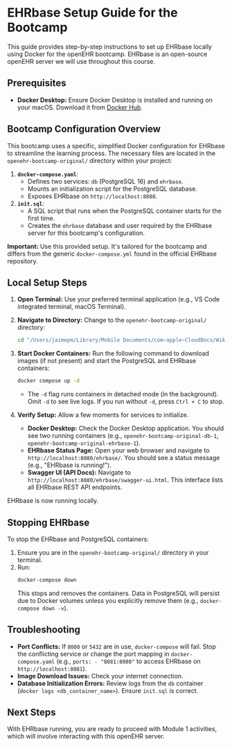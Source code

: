 # EHRbase Setup Guide for the Bootcamp

This guide provides step-by-step instructions to set up EHRbase locally using Docker for the openEHR bootcamp. EHRbase is an open-source openEHR server we will use throughout this course.

## Prerequisites

*   **Docker Desktop:** Ensure Docker Desktop is installed and running on your macOS. Download it from [Docker Hub](https://www.docker.com/products/docker-desktop/).

## Bootcamp Configuration Overview

This bootcamp uses a specific, simplified Docker configuration for EHRbase to streamline the learning process. The necessary files are located in the `openehr-bootcamp-original/` directory within your project:

1.  **`docker-compose.yaml`**:
    *   Defines two services: `db` (PostgreSQL 16) and `ehrbase`.
    *   Mounts an initialization script for the PostgreSQL database.
    *   Exposes EHRbase on `http://localhost:8080`.
2.  **`init.sql`**:
    *   A SQL script that runs when the PostgreSQL container starts for the first time.
    *   Creates the `ehrbase` database and user required by the EHRbase server for this bootcamp's configuration.

**Important:** Use this provided setup. It's tailored for the bootcamp and differs from the generic `docker-compose.yml` found in the official EHRbase repository.

## Local Setup Steps

1.  **Open Terminal:**
    Use your preferred terminal application (e.g., VS Code integrated terminal, macOS Terminal).

2.  **Navigate to Directory:**
    Change to the `openehr-bootcamp-original/` directory:
    ```zsh
    cd "/Users/jaimepm/Library/Mobile Documents/com~apple~CloudDocs/Wiki/Data Science 🐍 /Learning Data Science/OpenEHR/openehr-bootcamp-original"
    ```

3.  **Start Docker Containers:**
    Run the following command to download images (if not present) and start the PostgreSQL and EHRbase containers:
    ```zsh
    docker compose up -d
    ```
    *   The `-d` flag runs containers in detached mode (in the background). Omit `-d` to see live logs. If you run without `-d`, press `Ctrl + C` to stop.

4.  **Verify Setup:**
    Allow a few moments for services to initialize.
    *   **Docker Desktop:** Check the Docker Desktop application. You should see two running containers (e.g., `openehr-bootcamp-original-db-1`, `openehr-bootcamp-original-ehrbase-1`).
    *   **EHRbase Status Page:** Open your web browser and navigate to `http://localhost:8080/ehrbase/`. You should see a status message (e.g., "EHRbase is running!").
    *   **Swagger UI (API Docs):** Navigate to `http://localhost:8080/ehrbase/swagger-ui.html`. This interface lists all EHRbase REST API endpoints.

EHRbase is now running locally.

## Stopping EHRbase

To stop the EHRbase and PostgreSQL containers:

1.  Ensure you are in the `openehr-bootcamp-original/` directory in your terminal.
2.  Run:
    ```zsh
    docker-compose down
    ```
    This stops and removes the containers. Data in PostgreSQL will persist due to Docker volumes unless you explicitly remove them (e.g., `docker-compose down -v`).

## Troubleshooting

*   **Port Conflicts:** If `8080` or `5432` are in use, `docker-compose` will fail. Stop the conflicting service or change the port mapping in `docker-compose.yaml` (e.g., `ports: - "8081:8080"` to access EHRbase on `http://localhost:8081`).
*   **Image Download Issues:** Check your internet connection.
*   **Database Initialization Errors:** Review logs from the `db` container (`docker logs <db_container_name>`). Ensure `init.sql` is correct.

## Next Steps

With EHRbase running, you are ready to proceed with Module 1 activities, which will involve interacting with this openEHR server.
